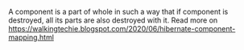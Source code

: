 A component is a part of whole in such a way that if component is destroyed, all its parts are also destroyed with it.
Read more on https://walkingtechie.blogspot.com/2020/06/hibernate-component-mapping.html
